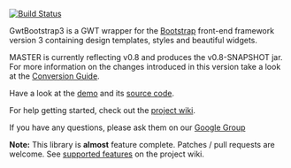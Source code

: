 [![Build Status](https://buildhive.cloudbees.com/job/gwtbootstrap3/job/gwtbootstrap3/badge/icon)](https://buildhive.cloudbees.com/job/gwtbootstrap3/job/gwtbootstrap3/)

GwtBootstrap3 is a GWT wrapper for the [Bootstrap](http://getbootstrap.com/) front-end framework version 3
containing design templates, styles and beautiful widgets.

MASTER is currently reflecting v0.8 and produces the v0.8-SNAPSHOT jar. For more information on the changes introduced in this version take a look at the [Conversion Guide](https://github.com/gwtbootstrap3/gwtbootstrap3/wiki/0.7-to-0.8--Conversion).

Have a look at the [demo](http://gwtbootstrap3.github.io/gwtbootstrap3-demo/) and its
[source code](https://github.com/gwtbootstrap3/gwtbootstrap3-demo/tree/master/src/main/java/org/gwtbootstrap3/demo/client).

For help getting started, check out the [project wiki](https://github.com/gwtbootstrap3/gwtbootstrap3/wiki).

If you have any questions, please ask them on our [Google Group](https://groups.google.com/forum/?fromgroups#!forum/gwtbootstrap3)

**Note:** This library is **almost** feature complete. Patches / pull requests are welcome. See [supported features](https://github.com/gwtbootstrap3/gwtbootstrap3/wiki/Supported-Features) on the project wiki.
